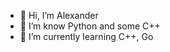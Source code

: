 - 👋 Hi, I’m Alexander
- 👀 I’m know Python and some C++
- 🌱 I’m currently learning C++, Go

<!---
febo1o/febo1o is a ✨ special ✨ repository because its `README.md` (this file) appears on your GitHub profile.
You can click the Preview link to take a look at your changes.
--->
